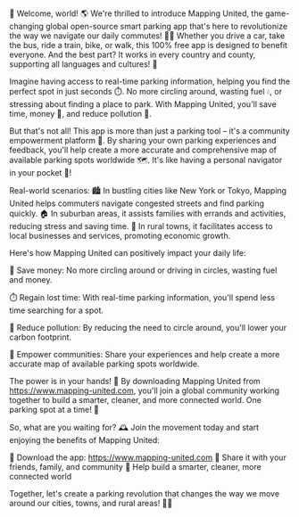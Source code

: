 🚀 Welcome, world! 🌎 We're thrilled to introduce Mapping United, the game-changing global open-source smart parking app that's here to revolutionize the way we navigate our daily commutes! 🚗💨 Whether you drive a car, take the bus, ride a train, bike, or walk, this 100% free app is designed to benefit everyone. And the best part? It works in every country and county, supporting all languages and cultures! 🌈

Imagine having access to real-time parking information, helping you find the perfect spot in just seconds ⏱️. No more circling around, wasting fuel 💧, or stressing about finding a place to park. With Mapping United, you'll save time, money 💸, and reduce pollution 🌳.

But that's not all! This app is more than just a parking tool – it's a community empowerment platform 🤝. By sharing your own parking experiences and feedback, you'll help create a more accurate and comprehensive map of available parking spots worldwide 🗺️. It's like having a personal navigator in your pocket 👀!

Real-world scenarios:
🏙️ In bustling cities like New York or Tokyo, Mapping United helps commuters navigate congested streets and find parking quickly.
🏠 In suburban areas, it assists families with errands and activities, reducing stress and saving time.
🌳 In rural towns, it facilitates access to local businesses and services, promoting economic growth.

Here's how Mapping United can positively impact your daily life:

💸 Save money: No more circling around or driving in circles, wasting fuel and money.

⏱️ Regain lost time: With real-time parking information, you'll spend less time searching for a spot.

🌳 Reduce pollution: By reducing the need to circle around, you'll lower your carbon footprint.

💪 Empower communities: Share your experiences and help create a more accurate map of available parking spots worldwide.

The power is in your hands! 🤝 By downloading Mapping United from https://www.mapping-united.com, you'll join a global community working together to build a smarter, cleaner, and more connected world. One parking spot at a time! 💪

So, what are you waiting for? 🕰️ Join the movement today and start enjoying the benefits of Mapping United:

🎉 Download the app: https://www.mapping-united.com
📱 Share it with your friends, family, and community
🌟 Help build a smarter, cleaner, more connected world

Together, let's create a parking revolution that changes the way we move around our cities, towns, and rural areas! 🚀💥